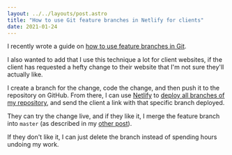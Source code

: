 ```yaml
---
layout: ../../layouts/post.astro
title: "How to use Git feature branches in Netlify for clients"
date: 2021-01-24
---
```

I recently wrote a guide on [how to use feature branches in Git](/blog/feature-branches).

I also wanted to add that I use this technique a lot for client websites, if the client has requested a hefty change to their website that I'm not sure they'll actually like.

I create a branch for the change, code the change, and then push it to the repository on GitHub. From there, I can use [Netlify](https://netlify.com) to [deploy all branches of my repository](https://docs.netlify.com/site-deploys/overview/#branch-deploy-controls), and send the client a link with that specific branch deployed.

They can try the change live, and if they like it, I merge the feature branch into `master` (as described in my [other post](/blog/feature-branches)).

If they don't like it, I can just delete the branch instead of spending hours undoing my work.